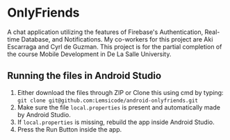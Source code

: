 # OnlyFriends
A chat application utilizing the features of Firebase's Authentication, Real-time Database, and Notifications. My co-workers for this project are Aki Escarraga and Cyrl de Guzman. This project is for the partial completion of the course Mobile Development in De La Salle University.

## Running the files in Android Studio
1. Either download the files through ZIP or Clone this using cmd by typing:<br />`git clone git@github.com:Lemsicode/android-onlyfriends.git`
2. Make sure the file `local.properties` is present and automatically made by Android Studio.
3. If `local.properties` is missing, rebuild the app inside Android Studio.
4. Press the Run Button inside the app. 
